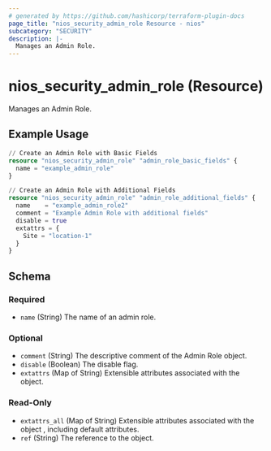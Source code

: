 ```yaml
---
# generated by https://github.com/hashicorp/terraform-plugin-docs
page_title: "nios_security_admin_role Resource - nios"
subcategory: "SECURITY"
description: |-
  Manages an Admin Role.
---
```


# nios_security_admin_role (Resource)

Manages an Admin Role.

## Example Usage

```terraform
// Create an Admin Role with Basic Fields
resource "nios_security_admin_role" "admin_role_basic_fields" {
  name = "example_admin_role"
}

// Create an Admin Role with Additional Fields
resource "nios_security_admin_role" "admin_role_additional_fields" {
  name    = "example_admin_role2"
  comment = "Example Admin Role with additional fields"
  disable = true
  extattrs = {
    Site = "location-1"
  }
}
```

<!-- schema generated by tfplugindocs -->
## Schema

### Required

- `name` (String) The name of an admin role.

### Optional

- `comment` (String) The descriptive comment of the Admin Role object.
- `disable` (Boolean) The disable flag.
- `extattrs` (Map of String) Extensible attributes associated with the object.

### Read-Only

- `extattrs_all` (Map of String) Extensible attributes associated with the object , including default attributes.
- `ref` (String) The reference to the object.
